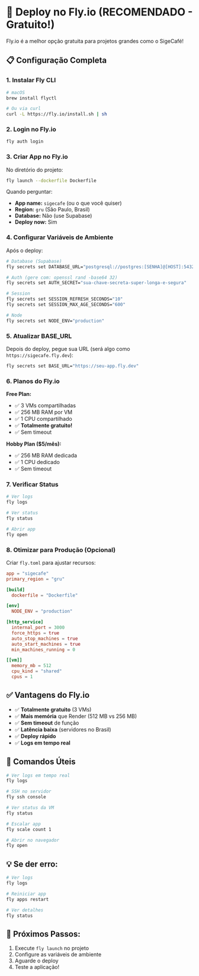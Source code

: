 # 🚀 Deploy no Fly.io (RECOMENDADO - Gratuito!)

Fly.io é a melhor opção gratuita para projetos grandes como o SigeCafé!

## 📋 Configuração Completa

### 1. **Instalar Fly CLI**

```bash
# macOS
brew install flyctl

# Ou via curl
curl -L https://fly.io/install.sh | sh
```

### 2. **Login no Fly.io**

```bash
fly auth login
```

### 3. **Criar App no Fly.io**

No diretório do projeto:

```bash
fly launch --dockerfile Dockerfile
```

Quando perguntar:
- **App name:** `sigecafe` (ou o que você quiser)
- **Region:** `gru` (São Paulo, Brasil)
- **Database:** Não (use Supabase)
- **Deploy now:** Sim

### 4. **Configurar Variáveis de Ambiente**

Após o deploy:

```bash
# Database (Supabase)
fly secrets set DATABASE_URL="postgresql://postgres:[SENHA]@[HOST]:5432/[DATABASE]"

# Auth (gere com: openssl rand -base64 32)
fly secrets set AUTH_SECRET="sua-chave-secreta-super-longa-e-segura"

# Session
fly secrets set SESSION_REFRESH_SECONDS="10"
fly secrets set SESSION_MAX_AGE_SECONDS="600"

# Node
fly secrets set NODE_ENV="production"
```

### 5. **Atualizar BASE_URL**

Depois do deploy, pegue sua URL (será algo como `https://sigecafe.fly.dev`):

```bash
fly secrets set BASE_URL="https://seu-app.fly.dev"
```

### 6. **Planos do Fly.io**

**Free Plan:**
- ✅ 3 VMs compartilhadas
- ✅ 256 MB RAM por VM
- ✅ 1 CPU compartilhado
- ✅ **Totalmente gratuito!**
- ✅ Sem timeout

**Hobby Plan ($5/mês):**
- ✅ 256 MB RAM dedicada
- ✅ 1 CPU dedicado
- ✅ Sem timeout

### 7. **Verificar Status**

```bash
# Ver logs
fly logs

# Ver status
fly status

# Abrir app
fly open
```

### 8. **Otimizar para Produção (Opcional)**

Criar `fly.toml` para ajustar recursos:

```toml
app = "sigecafe"
primary_region = "gru"

[build]
  dockerfile = "Dockerfile"

[env]
  NODE_ENV = "production"

[http_service]
  internal_port = 3000
  force_https = true
  auto_stop_machines = true
  auto_start_machines = true
  min_machines_running = 0

[[vm]]
  memory_mb = 512
  cpu_kind = "shared"
  cpus = 1
```

## ✅ **Vantagens do Fly.io**

- ✅ **Totalmente gratuito** (3 VMs)
- ✅ **Mais memória** que Render (512 MB vs 256 MB)
- ✅ **Sem timeout** de função
- ✅ **Latência baixa** (servidores no Brasil)
- ✅ **Deploy rápido**
- ✅ **Logs em tempo real**

## 🚀 **Comandos Úteis**

```bash
# Ver logs em tempo real
fly logs

# SSH no servidor
fly ssh console

# Ver status da VM
fly status

# Escalar app
fly scale count 1

# Abrir no navegador
fly open
```

## 💡 **Se der erro:**

```bash
# Ver logs
fly logs

# Reiniciar app
fly apps restart

# Ver detalhes
fly status
```

## 🎯 **Próximos Passos:**

1. Execute `fly launch` no projeto
2. Configure as variáveis de ambiente
3. Aguarde o deploy
4. Teste a aplicação!

